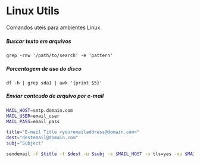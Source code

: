# Linux Utils
Comandos uteis para ambientes Linux.

##### Buscar texto em arquivos
`grep -rnw '/path/to/search' -e 'pattern'`

##### Porcentagem de uso do disco
`df -h | grep sda1 | awk '{print $5}'`

##### Enviar conteudo de arquivo por e-mail

```bash
MAIL_HOST=smtp.domain.com
MAIL_USER=email_user
MAIL_PASS=email_pass

title="E-mail Title <youremailaddress@domain.com>"
dest="destemail@domain.com"
subj="Subject"

sendemail -f $title -t $dest -u $subj -s $MAIL_HOST -o tls=yes -xu $MAIL_USER -xp $MAIL_PASS -o message-file=/path/to/file
```
